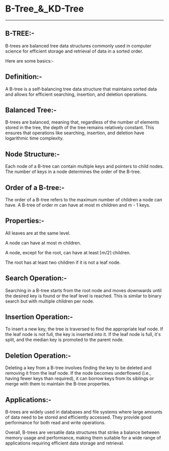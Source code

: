 # B-Tree_&_KD-Tree
------------------

B-TREE:-
------

B-trees are balanced tree data structures commonly used in computer science for efficient storage and retrieval of data in a sorted order. 

Here are some basics:-

Definition:-
----------

A B-tree is a self-balancing tree data structure that maintains sorted data and allows for efficient searching, insertion, and deletion operations.

Balanced Tree:-
-------------

B-trees are balanced, meaning that, regardless of the number of elements stored in the tree, the depth of the tree remains relatively constant. This ensures that operations like searching, insertion, and deletion have logarithmic time complexity.

Node Structure:-
--------------

Each node of a B-tree can contain multiple keys and pointers to child nodes. The number of keys in a node determines the order of the B-tree.

Order of a B-tree:-
------------------

The order of a B-tree refers to the maximum number of children a node can have. A B-tree of order m can have at most m children and m - 1 keys.

Properties:-
-----------

All leaves are at the same level.

A node can have at most m children.

A node, except for the root, can have at least ⌈m/2⌉ children.

The root has at least two children if it is not a leaf node.

Search Operation:-
-----------------

Searching in a B-tree starts from the root node and moves downwards until the desired key is found or the leaf level is reached. This is similar to binary search but with multiple children per node.

Insertion Operation:-
--------------------

To insert a new key, the tree is traversed to find the appropriate leaf node. If the leaf node is not full, the key is inserted into it. If the leaf node is full, it's split, and the median key is promoted to the parent node.

Deletion Operation:-
-------------------

Deleting a key from a B-tree involves finding the key to be deleted and removing it from the leaf node. If the node becomes underflowed (i.e., having fewer keys than required), it can borrow keys from its siblings or merge with them to maintain the B-tree properties.

Applications:-
--------------

B-trees are widely used in databases and file systems where large amounts of data need to be stored and efficiently accessed. They provide good performance for both read and write operations.

Overall, B-trees are versatile data structures that strike a balance between memory usage and performance, making them suitable for a wide range of applications requiring efficient data storage and retrieval.
